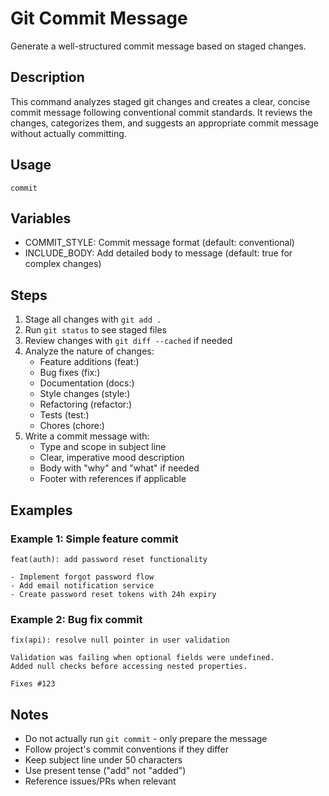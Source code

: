 # Git Commit Message

Generate a well-structured commit message based on staged changes.

## Description
This command analyzes staged git changes and creates a clear, concise commit message following conventional commit standards. It reviews the changes, categorizes them, and suggests an appropriate commit message without actually committing.

## Usage
`commit`

## Variables
- COMMIT_STYLE: Commit message format (default: conventional)
- INCLUDE_BODY: Add detailed body to message (default: true for complex changes)

## Steps
1. Stage all changes with `git add .`
2. Run `git status` to see staged files
3. Review changes with `git diff --cached` if needed
4. Analyze the nature of changes:
   - Feature additions (feat:)
   - Bug fixes (fix:)
   - Documentation (docs:)
   - Style changes (style:)
   - Refactoring (refactor:)
   - Tests (test:)
   - Chores (chore:)
5. Write a commit message with:
   - Type and scope in subject line
   - Clear, imperative mood description
   - Body with "why" and "what" if needed
   - Footer with references if applicable

## Examples
### Example 1: Simple feature commit
```
feat(auth): add password reset functionality

- Implement forgot password flow
- Add email notification service
- Create password reset tokens with 24h expiry
```

### Example 2: Bug fix commit
```
fix(api): resolve null pointer in user validation

Validation was failing when optional fields were undefined.
Added null checks before accessing nested properties.

Fixes #123
```

## Notes
- Do not actually run `git commit` - only prepare the message
- Follow project's commit conventions if they differ
- Keep subject line under 50 characters
- Use present tense ("add" not "added")
- Reference issues/PRs when relevant